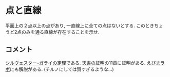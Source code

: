 #  点と直線

平面上の２点以上の点があり, 一直線上に全ての点はないとする. 
このときちょうど2点のみを通る直線が存在することを示せ. 

## コメント
[シルヴェスター–ガライの定理](https://ja.wikipedia.org/wiki/シルヴェスター–ガライの定理)である. 
[天書の証明](https://www.amazon.co.jp/天書の証明-原書6版-蟹江-幸博/dp/4621306960)の11章に証明がある.
[えびまラボ](https://www.youtube.com/watch?v=JvqpZNCdlYo)にも解説がある. (チルノにしては賢すぎるような...)